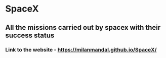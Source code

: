 # SpaceX
## All the missions carried out by spacex with their success status

### Link to the website - https://milanmandal.github.io/SpaceX/
